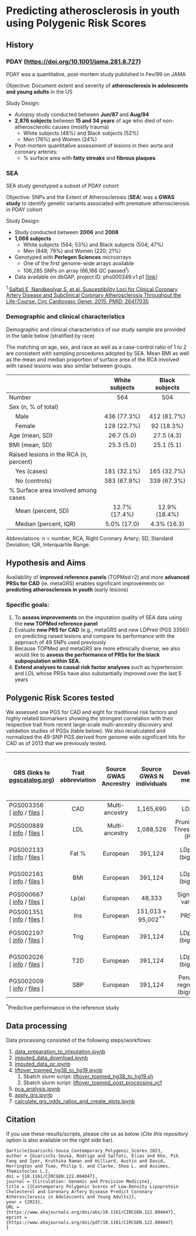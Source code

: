 # Predicting atherosclerosis in youth using Polygenic Risk Scores

## History

### PDAY (https://doi.org/10.1001/jama.281.8.727)

PDAY was a quantitative, post-mortem study published in Fev/99 on JAMA

Objective: Document extent and severity of **atherosclerosis in adolescents and young adults** in the US

Study Design:

 - Autopsy study conducted between **Jun/87** and **Aug/94**
 - **2,876 subjects** between **15 and 34 years** of age who died of non-atherosclerotic causes (mostly trauma)
   - White subjects (48%) and Black subjects (52%)
   - Men (76%) and Women (24%)
 - Post-mortem quantitative assessment of lesions in their aorta and coronary arteries:
   - % surface area with **fatty streaks** and **fibrous plaques**

### SEA 
 
SEA study genotyped a subset of PDAY cohort

Objective: 
SNPs and the Extent of Atherosclerosis (**SEA**) was a **GWAS study** to identify genetic variants associated with premature atherosclerosis in PDAY cohort

Study Design:
 - Study conducted between **2006** and **2008**
 - **1,068 subjects**
   - White subjects (564; 53%) and Black subjects (504; 47%)
   - Men (848; 79%) and Women (220; 21%)
 - Genotyped with **Perlegen Sciences** microarrays
   - One of the first genome-wide arrays available
   - 106,285 SNPs on array (66,166 QC passed<sup>1</sup>)
 - Data available on dbGAP, project ID: phs000349.v1.p1 [[link](https://www.ncbi.nlm.nih.gov/projects/gap/cgi-bin/study.cgi?study_id=phs000349.v1.p1&phv=159038&phd=3526&pha=&pht=2191&phvf=&phdf=&phaf=&phtf=&dssp=1&consent=&temp=1)]
 
<sup>1.</sup>[Salfati E, Nandkeolyar S, et al. Susceptibility Loci for Clinical Coronary Artery Disease and Subclinical Coronary Atherosclerosis Throughout the Life-Course. Circ Cardiovasc Genet. 2015; PMID: 26417035](https://doi.org/10.1161/CIRCGENETICS.114.001071)

 ### Demographic and clinical characteristics

 Demographic and clinical characteristics of our study sample are provided in the table below (stratified by race)

 The matching on age, sex, and race as well as a case-control ratio of 1 to 2 are consistent with sampling procedures adopted by SEA. 
 Mean BMI as well as the mean and median proportion of surface area of the RCA involved with raised lesions was also similar between groups.  

 |                                               | White subjects | Black subjects |
 | --------------------------------------------- | :------------: | :------------: |
 | Number                                        | 564            | 504            | 
 | Sex (n, % of total)                           |                |                | 
 | &nbsp;&nbsp;&nbsp;&nbsp;Male                  | 436 (77.3%)    | 412 (81.7%)    |
 | &nbsp;&nbsp;&nbsp;&nbsp;Female                | 128 (22.7%)    | 92 (18.3%)     |
 | Age (mean, SD)                                | 26.7 (5.0)     | 27.5 (4.3)     |
 | BMI (mean, SD)                                | 25.3 (5.0)     | 25.1 (5.1)     |
 | Raised lesions in the RCA (n, percent)        |                |                |                                
 | &nbsp;&nbsp;&nbsp;&nbsp;Yes (cases)           | 181 (32.1%)    | 165 (32.7%)    |
 | &nbsp;&nbsp;&nbsp;&nbsp;No (controls)         | 383 (67.9%)    | 339 (67.3%)    |
 | % Surface area involved among cases           |                |                |
 | &nbsp;&nbsp;&nbsp;&nbsp;Mean (percent, SD)    | 12.7% (17.4%)  | 12.9% (18.4%)  |
 | &nbsp;&nbsp;&nbsp;&nbsp;Median (percent, IQR) | 5.0% (17.0)    | 4.3% (16.3)    |

Abbreviations: n = number, RCA, Right Coronary Artery; SD, Standard Deviation; IQR, Interquartile Range. 

## Hypothesis and Aims

Availability of **improved reference panels** (TOPMed r2) and more **advanced PRSs for CAD** (ie. metaGRS) enables significant improvements on **predicting atherosclerosis in youth** (early lesions)

### Specific goals:

 1. To **assess improvements** on the imputation quality of SEA data using the **new TOPMed reference panel**
 1. Evaluate **new PRS for CAD** (e.g., metaGRS and new LDPred (PGS 3356)) on predicting raised lesions and compare its performance with the approach of 49 SNPs used previously
 1. Because TOPMed and metaGRS are more ethnically diverse, we also would like to **assess the performance of PRSs for the black subpopulation within SEA.**
 1. **Extend analyses to causal risk factor analyses** such as hypertension and LDL whose PRSs have also substantially improved over the last 5 years

## Polygenic Risk Scores tested

We assessed one PGS for CAD and eight for traditional risk factors and highly related biomarkers showing the strongest correlation with their respective trait from recent large-scale multi-ancestry discovery and validation studies of PGSs (table below). We also recalculated and normalized the 49-SNP PGS derived from genome wide significant hits for CAD as of 2013 that we previously tested.

| GRS (links to [pgscatalog.org](https://www.pgscatalog.org/))                                                                                                | Trait abbreviation | Source GWAS Ancrestry | Source GWAS N individuals     | Development method               | Predictive performance in White subjects (or mostly white)<sup>*</sup> | Predictive performance in Black subjects<sup>*</sup> | Total Variants | Variants Used | Coverage |
| ----------------------------------------------------------------------------------------------------------------------------------------------------------- | :----------------: | :-------------------: | :---------------------------: | :------------------------------: | :--------------------------------------------------------------------: | :--------------------------------------------------: | :------------: | :-----------: | :------: | 
| PGS003356<br>[ [info](https://www.pgscatalog.org/score/PGS003356/) / [files](https://ftp.ebi.ac.uk/pub/databases/spot/pgs/scores/PGS003356/ScoringFiles/) ] | CAD                | Multi-ancestry        | 1,165,690                     | LDpred                           | HR: 1.61                                                               | Not Available                                        | 2,324,683      | 2,311,334     | 99.43%   |
| PGS000889<br>[ [info](https://www.pgscatalog.org/score/PGS000889/) / [files](https://ftp.ebi.ac.uk/pub/databases/spot/pgs/scores/PGS000889/ScoringFiles/) ] | LDL                | Multi-ancestry        | 1,088,526                     | Pruning and Thresholding (P+T)   | R<sup>2</sup>: 0.13 to 0.158                                           | R<sup>2</sup>: 0.067 to 0.173                        | 9,009          | 8,749         | 97.11%   |
| PGS002133<br>[ [info](https://www.pgscatalog.org/score/PGS002133/) / [files](https://ftp.ebi.ac.uk/pub/databases/spot/pgs/scores/PGS002133/ScoringFiles/) ] | Fat %              | European              | 391,124                       | LDpred2 (bigsnpr)                | partial-r: 0.3256 to 0.3456                                            | partial-r: 0.153 to 0.1577                           | 995,419        | 991,179       | 99.57%   |
| PGS002161<br>[ [info](https://www.pgscatalog.org/score/PGS002161/) / [files](https://ftp.ebi.ac.uk/pub/databases/spot/pgs/scores/PGS002161/ScoringFiles/) ] | BMI                | European              | 391,124                       | LDpred2 (bigsnpr)                | partial-r: 0.3595 to 0.3698                                            | partial-r: 0.1573 to 0.2104                          | 990,022        | 985,849       | 99.58%   |
| PGS000667<br>[ [info](https://www.pgscatalog.org/score/PGS000667/) / [files](https://ftp.ebi.ac.uk/pub/databases/spot/pgs/scores/PGS000667/ScoringFiles/) ] | Lp(a)              | European              | 48,333                        | Significant variants             | HR: 1.06 to 1.45                                                       | R<sup>2</sup>: 0.038                                 | 43             | 41            | 95.35%   |
| PGS001351<br>[ [info](https://www.pgscatalog.org/score/PGS001351/) / [files](https://ftp.ebi.ac.uk/pub/databases/spot/pgs/scores/PGS001351/ScoringFiles/) ] | Ins                | European              | 151,013 + 95,002<sup>**</sup> | PRS-CS                           | R<sup>2</sup>: 0.095                                                   | R<sup>2</sup>: 0.028                                 | 1,025,098      | 1,020,204     | 99.52%   |
| PGS002197<br>[ [info](https://www.pgscatalog.org/score/PGS002197/) / [files](https://ftp.ebi.ac.uk/pub/databases/spot/pgs/scores/PGS002197/ScoringFiles/) ] | Trig               | European              | 391,124                       | LDpred2 (bigsnpr)                | partial-r: 0.3494 to 0.3655                                            | partial-r: 0.1521 to 0.1776                          | 731,035        | 728,113       | 99.60%   |
| PGS002026<br>[ [info](https://www.pgscatalog.org/score/PGS002026/) / [files](https://ftp.ebi.ac.uk/pub/databases/spot/pgs/scores/PGS002026/ScoringFiles/) ] | T2D                | European              | 391,124                       | LDpred2 (bigsnpr)                | partial-r: 0.0862 to 0.1304                                            | partial-r: 0.0806 to 0.1001                          | 830,783        | 827,256       | 99.58%   |
| PGS002009<br>[ [info](https://www.pgscatalog.org/score/PGS002009/) / [files](https://ftp.ebi.ac.uk/pub/databases/spot/pgs/scores/PGS002009/ScoringFiles/) ] | SBP                | European              | 391,124                       | Penalized regression (bigstatsr) | partial-r: 0.2197 to 0.2702                                            | partial-r: 0.104 to 0.1046                           | 68,449         | 68,141        | 99.55%   |

<sup>*</sup>Predictive performance in the reference study

<!-- | [PGS000018](https://www.pgscatalog.org/score/PGS000018/)     | CAD                | Multi-ancestry        | 382,026 + 3,000<sup>**</sup>  | metaGRS                          | HR: 1.706        -->
<!-- <sup>**</sup>Cohort sizes of Source of Variant Associations and Score Development, respectively -->

## Data processing

Data processing consisted of the following steps/workflows:

1. [data_preparation_to_imputation.ipynb](./data_preparation_to_imputation.ipynb)
1. [imputed_data_download.ipynb](./imputed_data_download.ipynb)
1. [imputed_data_qc.ipynb](./imputed_data_qc.ipynb)
1. [liftover_topmed_hg38_to_hg19.ipynb](./liftover_topmed_hg38_to_hg19.ipynb)
   1. Sbatch slurm script: [liftover_topmed_hg38_to_hg19.sh](./liftover_topmed_hg38_to_hg19.sh)
   1. Sbatch slurm script: [liftover_topmed_post_processing_vcf](./liftover_topmed_post_processing_vcf.sh)
1. [pca_analysis.ipynb](./pca_analysis.ipynb)
1. [apply_grs.ipynb](./apply_grs.ipynb)
1. [calculate_grs_odds_ratios_and_create_plots.ipynb](./calculate_grs_odds_ratios_and_create_plots.ipynb)

## Citation

If you use these results/scripts, please cite us as below (*Cite this repository* option is also available on the right side bar).

```
@article{Guarischi-Sousa_Contemporary_Polygenic_Scores_2023,
author = {Guarischi-Sousa, Rodrigo and Salfati, Elias and Kho, Pik Fang and Iyer, Kruthika Raman and Hilliard, Austin and David, Herrington and Tsao, Philip S. and Clarke, Shoa L. and Assimes, Themistocles L.},
doi = {10.1161/CIRCGEN.122.004047},
journal = {Circulation: Genomic and Precision Medicine},
title = {{Contemporary Polygenic Scores of Low-Density Lipoprotein Cholesterol and Coronary Artery Disease Predict Coronary Atherosclerosis in Adolescents and Young Adults}},
year = {2023},
URL = {https://www.ahajournals.org/doi/abs/10.1161/CIRCGEN.122.004047},
eprint = {https://www.ahajournals.org/doi/pdf/10.1161/CIRCGEN.122.004047}
}
```
